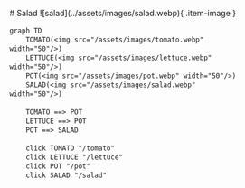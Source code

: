 <figure markdown="1">
# Salad
![salad](../assets/images/salad.webp){ .item-image }

```mermaid
graph TD
    TOMATO(<img src="/assets/images/tomato.webp" width="50"/>)
    LETTUCE(<img src="/assets/images/lettuce.webp" width="50"/>)
    POT(<img src="/assets/images/pot.webp" width="50"/>)
    SALAD(<img src="/assets/images/salad.webp" width="50"/>)

    TOMATO ==> POT
    LETTUCE ==> POT
    POT ==> SALAD 
    
    click TOMATO "/tomato"
    click LETTUCE "/lettuce"
    click POT "/pot"
    click SALAD "/salad"
```

</figure>